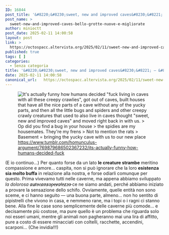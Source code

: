 ```yaml
---
ID: 16844
post_title: '&#8220;&#8230;sweet, new and improved caves&#8230;&#8221; — &#8220;&#8230;bello, grotte nuove e migliorate&#8221;'
post_name: >
  sweet-new-and-improved-caves-bello-grotte-nuove-e-migliorate
author: minioctt
post_date: 2025-02-11 14:00:58
layout: post
link: >
  https://octospacc.altervista.org/2025/02/11/sweet-new-and-improved-caves-bello-grotte-nuove-e-migliorate/
published: true
tags: [ ]
categories:
  - Senza categoria
title: '&#8220;&#8230;sweet, new and improved caves&#8230;&#8221; — &#8220;&#8230;bello, grotte nuove e migliorate&#8221;'
date: 2025-02-11 14:00:58
canonical_url:   https://octospacc.altervista.org/2025/02/11/sweet-new-and-improved-caves-bello-grotte-nuove-e-migliorate/
---
```

<!-- wp:image {"id":16845,"sizeSlug":"full","linkDestination":"none"} -->
<figure class="wp-block-image size-full"><img src="{{site.cdnurl}}/assets/uploads/2025/02/image-41.png" alt="It's actually funny how humans decided &quot;fuck living in caves with all these creepy crawlies&quot;, got out of caves, built houses that have all the nice parts of a cave without any of the yucky parts, and then all the little bugs and spiders and other creepy crawly creatures that used to also live in caves thought &quot;sweet, new and improved caves&quot; and moved right back in with us.
&gt; Op did you find a bug in your house
&gt; the spidies are my housemates. They're my frens
&gt; Not to mention the rats
&gt; Basement = bringing the yucky cave with us to our new place" class="wp-image-16845"/><figcaption class="wp-element-caption"><a href="https://www.tumblr.com/homunculus-argument/769879686502367232/its-actually-funny-how-humans-decided-fuck">https://www.tumblr.com/homunculus-argument/769879686502367232/its-actually-funny-how-humans-decided-fuck</a></figcaption></figure>
<!-- /wp:image -->

<!-- wp:paragraph -->
<p>(E io continuo...) Per quanto forse da un lato <strong>le creature strambe</strong> meritino compassione e amore... caspita, non si può ignorare che la loro <strong>esistenza sia molto buffa</strong> in relazione alla nostra, e forse odiarli comunque per questo. Prima vivevamo tutti nelle caverne, ma appena abbiamo sviluppato <em>la dolorosa a̷u̷t̷o̵c̴o̷n̷s̷a̴p̵e̴v̷o̷l̸e̵z̷z̴a̵</em> ce ne siamo andati, perché abbiamo iniziato a provare la sensazione dello schifo. Ovviamente, quelle entità non sono sceme, e ci hanno seguito — una buona parte, almeno... non ho sentito di pipistrelli che vivono in casa, e nemmeno rane, ma i topi o i ragni ci stanno bene. Alla fine le case sono semplicemente delle caverne più comode... e decisamente più costose, ma pure quello è un problema che riguarda solo noi esseri umani, mentre gli animali non pagheranno mai una lira di affitto, pure a costo di essere minacciati con coltelli, racchette, accendini, scarponi... (Che invidia!!!)</p>
<!-- /wp:paragraph -->